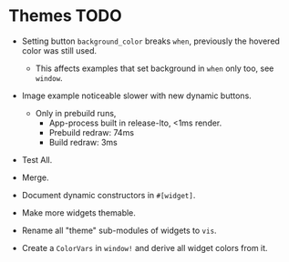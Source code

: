 # Themes TODO

* Setting button `background_color` breaks `when`, previously the hovered color was still used.
    - This affects examples that set background in `when` only too, see `window`.

* Image example noticeable slower with new dynamic buttons.
    - Only in prebuild runs, 
        - App-process built in release-lto, <1ms render.
        - Prebuild redraw: 74ms
        - Build redraw: 3ms


* Test All.
* Merge.

* Document dynamic constructors in `#[widget]`.
* Make more widgets themable.
* Rename all "theme" sub-modules of widgets to `vis`.
* Create a `ColorVars` in `window!` and derive all widget colors from it.